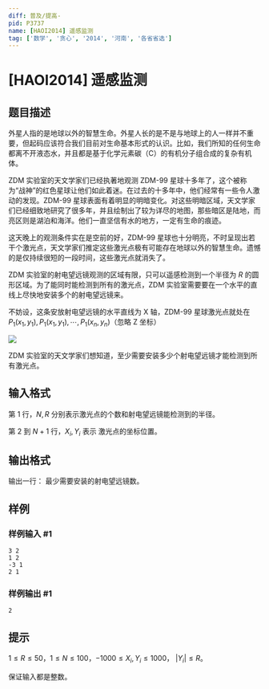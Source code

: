 ```yaml
---
diff: 普及/提高-
pid: P3737
name: [HAOI2014] 遥感监测
tag: ['数学', '贪心', '2014', '河南', '各省省选']
---
```

# [HAOI2014] 遥感监测
## 题目描述

外星人指的是地球以外的智慧生命。外星人长的是不是与地球上的人一样并不重要，但起码应该符合我们目前对生命基本形式的认识。比如，我们所知的任何生命都离不开液态水，并且都是基于化学元素碳（C）的有机分子组合成的复杂有机体。

ZDM 实验室的天文学家们已经执著地观测 ZDM-99 星球十多年了，这个被称为“战神”的红色星球让他们如此着迷。在过去的十多年中，他们经常有一些令人激动的发现。ZDM-99 星球表面有着明显的明暗变化。对这些明暗区域，天文学家们已经细致地研究了很多年，并且绘制出了较为详尽的地图，那些暗区是陆地，而亮区则是湖泊和海洋。他们一直坚信有水的地方，一定有生命的痕迹。

这天晚上的观测条件实在是空前的好，ZDM-99 星球也十分明亮，不时呈现出若干个激光点，天文学家们推定这些激光点极有可能存在地球以外的智慧生命。遗憾的是仅持续很短的一段时间，这些激光点就消失了。

ZDM 实验室的射电望远镜观测的区域有限，只可以遥感检测到一个半径为 $R$ 的圆形区域。为了能同时能检测到所有的激光点，ZDM 实验室需要要在一个水平的直线上尽快地安装多个的射电望远镜来。

不妨设，这条安放射电望远镜的水平直线为 X 轴，ZDM-99 星球激光点就处在 $P_1(x_1,y_1),P_1(x_1,y_1),\cdots,P_1(x_n,y_n)$（忽略 Z 坐标）

 ![](https://cdn.luogu.com.cn/upload/pic/5206.png) 

ZDM 实验室的天文学家们想知道，至少需要安装多少个射电望远镜才能检测到所有激光点。

## 输入格式

第 1 行，$N, R$ 分别表示激光点的个数和射电望远镜能检测到的半径。

第 $2$ 到 $N+1$ 行，$X_i,Y_i$ 表示 激光点的坐标位置。
## 输出格式

输出一行： 最少需要安装的射电望远镜数。

## 样例

### 样例输入 #1
```
3 2
1 2
-3 1
2 1

```
### 样例输出 #1
```
2
```
## 提示

$1≤R≤50$，$1≤N≤100$，$-1000≤ X_i,Y_i ≤ 1000$， $|Y_i| ≤ R$。

保证输入都是整数。
